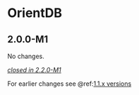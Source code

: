 # OrientDB

## 2.0.0-M1

No changes.

[*closed in 2.2.0-M1*](https://github.com/akka/alpakka/issues?q=is%3Aclosed+milestone%3A2.0.0-M1+label%3Ap%3Aorientdb)

For earlier changes see @ref:[1.1.x versions](../1.1.x/orientdb.md)
